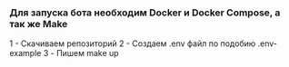### Для запуска бота необходим Docker и Docker Compose, а так же Make
1 - Скачиваем репозиторий
2 - Создаем .env файл по подобию .env-example
3 - Пишем make up
